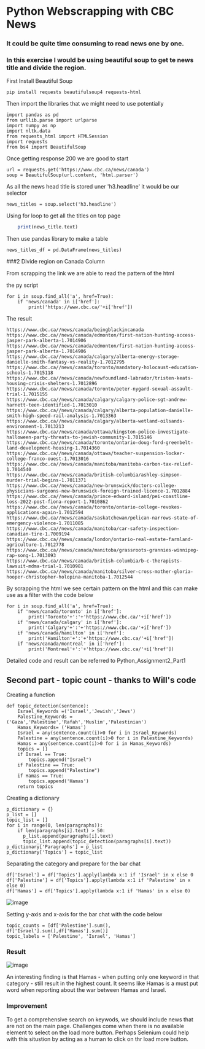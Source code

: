 # Python Webscrapping with CBC News

### It could be quite time consuming to read news one by one. 
### In this exercise I would be using beautiful soup to get te news title and divide the region.

First Install Beautiful Soup
```
pip install requests beautifulsoup4 requests-html
```
Then import the libraries that we might need to use potentially
```
import pandas as pd
from urllib.parse import urlparse
import numpy as np
import nltk.data
from requests_html import HTMLSession
import requests
from bs4 import BeautifulSoup
```
Once getting response 200 we are good to start
```
url = requests.get('https://www.cbc.ca/news/canada')
soup = BeautifulSoup(url.content, 'html.parser')
```
As all the news head  title is stored uner 'h3.headline' it would be our selector
```
news_titles = soup.select('h3.headline')
```
Using for loop to get all the titles on top page
```for news_title in news_titles:
    print(news_title.text)
```
Then use pandas library to make a table
```
news_titles_df = pd.DataFrame(news_titles)
```

###2 Divide region on Canada Column

From scrapping the link we are able to read the pattern of the html

the py script
```
for i in soup.find_all('a', href=True):
    if 'news/canada' in i['href']:
        print('https://www.cbc.ca/'+i['href'])
```
The result
```
https://www.cbc.ca//news/canada/beingblackincanada
https://www.cbc.ca//news/canada/edmonton/first-nation-hunting-access-jasper-park-alberta-1.7014906
https://www.cbc.ca//news/canada/edmonton/first-nation-hunting-access-jasper-park-alberta-1.7014906
https://www.cbc.ca//news/canada/calgary/alberta-energy-storage-danielle-smith-fantasy-vs-reality-1.7012795
https://www.cbc.ca//news/canada/toronto/mandatory-holocaust-education-schools-1.7015118
https://www.cbc.ca//news/canada/newfoundland-labrador/tristen-keats-housing-crisis-shelters-1.7012896
https://www.cbc.ca//news/canada/toronto/peter-nygard-sexual-assault-trial-1.7015155
https://www.cbc.ca//news/canada/calgary/calgary-police-sgt-andrew-harnett-teen-identified-1.7013010
https://www.cbc.ca//news/canada/calgary/alberta-population-danielle-smith-high-speed-rail-analysis-1.7013363
https://www.cbc.ca//news/canada/calgary/alberta-wetland-oilsands-environment-1.7013213
https://www.cbc.ca//news/canada/ottawa/kingston-police-investigate-halloween-party-threats-to-jewish-community-1.7015146
https://www.cbc.ca//news/canada/toronto/ontario-doug-ford-greenbelt-land-development-housing-1.7014360
https://www.cbc.ca//news/canada/ottawa/teacher-suspension-locker-college-franco-ouest-1.7013016
https://www.cbc.ca//news/canada/manitoba/manitoba-carbon-tax-relief-1.7014540
https://www.cbc.ca//news/canada/british-columbia/ashley-simpson-murder-trial-begins-1.7011371
https://www.cbc.ca//news/canada/new-brunswick/doctors-college-physicians-surgeons-new-brunswick-foreign-trained-licence-1.7012884
https://www.cbc.ca//news/canada/prince-edward-island/pei-coastline-loss-2022-post-fiona-report-1.7010862
https://www.cbc.ca//news/canada/toronto/ontario-college-revokes-applications-again-1.7012594
https://www.cbc.ca//news/canada/saskatchewan/pelican-narrows-state-of-emergency-violence-1.7011085
https://www.cbc.ca//news/canada/manitoba/car-safety-inspection-canadian-tire-1.7009194
https://www.cbc.ca//news/canada/london/ontario-real-estate-farmland-agriculture-1.7012778
https://www.cbc.ca//news/canada/manitoba/grassroots-grannies-winnipeg-rap-song-1.7013093
https://www.cbc.ca//news/canada/british-columbia/b-c-therapists-lawsuit-mdma-trial-1.7010981
https://www.cbc.ca//news/canada/manitoba/silver-cross-mother-gloria-hooper-christopher-holopina-manitoba-1.7012544
```
By scrapping the html we see certain pattern on the html and this can make use as a filter with the code below
```
for i in soup.find_all('a', href=True):
    if 'news/canada/toronto' in i['href']:
        print('Toronto'+':'+'https://www.cbc.ca/'+i['href'])
    if 'news/canada/calgary' in i['href']:
        print('Calgary'+':'+'https://www.cbc.ca/'+i['href'])
    if 'news/canada/hamilton' in i['href']:
        print('Hamilton'+':'+'https://www.cbc.ca/'+i['href'])
    if 'news/canada/montreal' in i['href']:
        print('Montreal'+':'+'https://www.cbc.ca/'+i['href'])
```
Detailed code and result can be referred to Python_Assignment2_Part1

## Second part - topic count - thanks to Will's code

Creating a function 
```
def topic_detection(sentence):
    Israel_Keywords =('Israel','Jewish','Jews')
    Palestine_Keywords =('Gaza','Palestine','Rafah','Muslim','Palestinian')
    Hamas_Keywords= ('Hamas')
    Israel = any(sentence.count(i)>0 for i in Israel_Keywords)
    Palestine = any(sentence.count(i)>0 for i in Palestine_Keywords)
    Hamas = any(sentence.count(i)>0 for i in Hamas_Keywords)
    topics = []
    if Israel == True:
        topics.append("Israel")
    if Palestine == True:
        topics.append("Palestine")
    if Hamas == True:
        topics.append('Hamas')
    return topics
```
Creating a dictionary
```
p_dictionary = {}
p_list = []
topic_list = []
for i in range(0, len(paragraphs)):
    if len(paragraphs[i].text) > 50:
      p_list.append(paragraphs[i].text)
      topic_list.append(topic_detection(paragraphs[i].text))
p_dictionary['Paragraphs'] = p_list
p_dictionary['Topics'] = topic_list
```

Separating the category and prepare for the bar chat
```
df['Israel'] = df['Topics'].apply(lambda x:1 if 'Israel' in x else 0
df['Palestine'] = df['Topics'].apply(lambda x:1 if 'Palestine' in x else 0)
df['Hamas'] = df['Topics'].apply(lambda x:1 if 'Hamas' in x else 0)
```
![image](https://github.com/Cathytsy/Pythonwebscrapping/assets/147212218/1461ee9a-b501-480c-bbcf-0867c9a8a5b6)

Setting y-axis and x-axis for the bar chat with the code below
```
topic_counts = [df['Palestine'].sum(), df['Israel'].sum(),df['Hamas'].sum()]
topic_labels = ['Palestine', 'Israel', 'Hamas']
```
### Result 
![image](https://github.com/Cathytsy/Pythonwebscrapping/assets/147212218/81ede47d-f726-4668-8b24-75c9b36db066)

An interesting finding is that Hamas - when putting only one keyword in that category - still result in the highest count. It seems like Hamas is a must put word when reporting about the war between Hamas and Israel. 


### Improvement
To get a comprehensive search on keywods, we should include news that are not on the main page. Challenges come when there is no available element to select on the load more button. Perhaps Selenium could help with this situstion by acting as a human to click on thr load more button.

